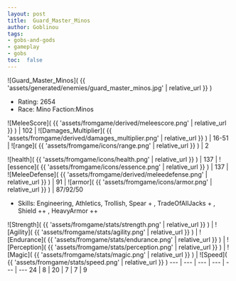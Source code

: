 ```yaml
---
layout: post
title:  Guard_Master_Minos
author: Goblinou
tags:
- gobs-and-gods
- gameplay
- gobs
toc:  false
---
```


![Guard_Master_Minos]( {{ 'assets/generated/enemies/guard_master_minos.jpg' | relative_url }} )
- Rating: 2654
- Race: Mino  Faction:Minos

![MeleeScore]( {{ 'assets/fromgame/derived/meleescore.png' | relative_url }} ) | 102 | ![Damages_Multiplier]( {{ 'assets/fromgame/derived/damages_multiplier.png' | relative_url }} ) | 16-51 | ![range]( {{ 'assets/fromgame/icons/range.png' | relative_url }} ) | 2


![health]( {{ 'assets/fromgame/icons/health.png' | relative_url }} ) | 137 | ![essence]( {{ 'assets/fromgame/icons/essence.png' | relative_url }} ) | 137 | ![MeleeDefense]( {{ 'assets/fromgame/derived/meleedefense.png' | relative_url }} ) | 91 | ![armor]( {{ 'assets/fromgame/icons/armor.png' | relative_url }} ) | 87/92/50

* Skills: Engineering, Athletics, Trollish, Spear + , TradeOfAllJacks + , Shield ++ , HeavyArmor ++ 

![Strength]( {{ 'assets/fromgame/stats/strength.png' | relative_url }} ) | ![Agility]( {{ 'assets/fromgame/stats/agility.png' | relative_url }} ) | ![Endurance]( {{ 'assets/fromgame/stats/endurance.png' | relative_url }} ) | ![Perception]( {{ 'assets/fromgame/stats/perception.png' | relative_url }} ) | ![Magic]( {{ 'assets/fromgame/stats/magic.png' | relative_url }} ) | ![Speed]( {{ 'assets/fromgame/stats/speed.png' | relative_url }} )
--- | --- | --- | --- | --- | ---
24 | 8 | 20 | 7 | 7 | 9

